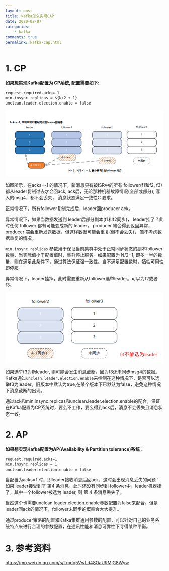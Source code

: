 ```yaml
---
layout: post
title: kafka怎么实现CAP
date: 2020-02-07
categories:
    - kafka
comments: true
permalink: kafka-cap.html
---
```


# 1. CP

**如果想实现Kafka配置为 CP系统, 配置需要如下:**

```
request.required.acks=-1
min.insync.replicas = ${N/2 + 1}
unclean.leader.election.enable = false
```

![](/assets/images/posts/kafka-cap/kafka-cap-1.png)

如图所示，在acks=-1 的情况下，新消息只有被ISR中的所有 follower(f1和f2, f3) 都从leader复制过去才会回ack, ack后，无论那种机器故障情况(全部或部分), 写入的msg4，都不会丢失， 消息状态满足一致性C 要求。

正常情况下，所有follower复制完成后，leader回producer ack。

异常情况下，如果当数据发送到 leader后部分副本(f1和f2同步)， leader挂了？此时任何 follower 都有可能变成新的 leader， producer  端会得到返回异常，producer 端会重新发送数据，但这样数据可能会重复(但不会丢失)， 暂不考虑数据重复的情况。

`min.insync.replicas` 参数用于保证当前集群中处于正常同步状态的副本follower数量，当实际值小于配置值时，集群停止服务。如果配置为 N/2+1,  即多一半的数量，则在满足此条件下，通过算法保证强一致性。当不满足配置数时，牺牲可用性即停服。    

异常情况下，leader挂掉，此时需要重新从follower选举leader。可以为f2或者f3。

![](/assets/images/posts/kafka-cap/kafka-cap-2.png)

如果选举f3为新leader,  则可能会发生消息截断，因为f3还未同步msg4的数据。Kafka通过`unclean.leader.election.enable`来控制在这种情况下，是否可以选举f3为leader。旧版本中默认为true,在某个版本下已默认为false，避免这种情况下消息截断的出现。

通过ack和min.insync.replicas和unclean.leader.election.enable的配合，保证在Kafka配置为CP系统时，要么不工作，要么得到ack后，消息不会丢失且消息状态一致。

# 2. AP

**如果想实现Kafka配置为AP(Availability & Partition tolerance)系统：**

```
request.required.acks=1
min.insync.replicas = 1
unclean.leader.election.enable = false
```

当配置为acks=1 时，即leader接收消息后回ack，这时会出现消息丢失的问题：如果 leader接受到了 第4 条消息，此时还没有同步到  follower中，leader机器挂了，其中一个follower被选为 leader, 则 第 4 条消息丢失了。

当然这个也需要unclean.leader.election.enable参数配置为false来配合。但是leader回ack的情况下，follower未同步的概率会大大提升。

通过producer策略的配置和Kafka集群通用参数的配置，可以针对自己的业务系统特点来进行合理的参数配置，在通讯性能和消息可靠性下寻得某种平衡。

# 3. 参考资料

https://mp.weixin.qq.com/s/Tmdq5VwLd48OaURMjG8Wyw